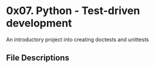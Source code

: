 # 0x07. Python - Test-driven development

An introductory project into creating doctests and unittests

## File Descriptions

####
